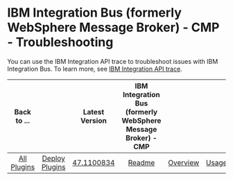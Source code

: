 
# IBM Integration Bus (formerly WebSphere Message Broker) - CMP - Troubleshooting

You can use the IBM Integration API trace to troubleshoot issues with IBM Integration Bus. To learn more, see [IBM Integration API trace](http://www.ibm.com/support/knowledgecenter/SSMKHH_10.0.0/com.ibm.etools.mft.doc/au20102_.htm).


|Back to ...||Latest Version|IBM Integration Bus (formerly WebSphere Message Broker) - CMP |||||
| :---: | :---: | :---: | :---: | :---: | :---: | :---: | :---: |
|[All Plugins](../../index.md)|[Deploy Plugins](../README.md)|[47.1100834](https://raw.githubusercontent.com/UrbanCode/IBM-UCD-PLUGINS/main/files/WebSphereMessageBroker-CMP/WebSphereMessageBroker-CMP-47.1100834.zip)|[Readme](README.md)|[Overview](overview.md)|[Usage](usage.md)|[Steps](steps.md)|[Downloads](downloads.md)|
